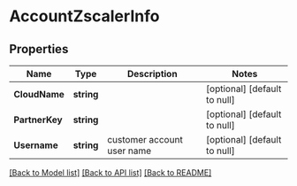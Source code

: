 # AccountZscalerInfo

## Properties
Name | Type | Description | Notes
------------ | ------------- | ------------- | -------------
**CloudName** | **string** |  | [optional] [default to null]
**PartnerKey** | **string** |  | [optional] [default to null]
**Username** | **string** | customer account user name | [optional] [default to null]

[[Back to Model list]](../README.md#documentation-for-models) [[Back to API list]](../README.md#documentation-for-api-endpoints) [[Back to README]](../README.md)

